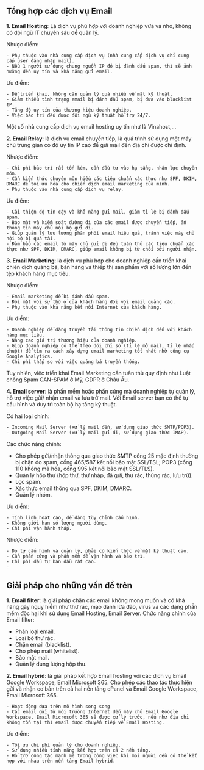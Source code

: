 **Tổng hợp các dịch vụ Email**
-
**1. Email Hosting**: Là dịch vụ phù hợp với doanh nghiệp vừa và nhỏ, không có đội ngũ IT chuyên sâu để quản lý.

Nhược điểm: 

    - Phụ thuộc vào nhà cung cấp dịch vụ (nhà cung cấp dịch vụ chỉ cung cấp user đăng nhập mail).
    - Nếu 1 người sử dụng chung nguồn IP đó bị đánh dấu spam, thì sẽ ảnh hưởng đến uy tín và khả năng gửi email.
    
 Ưu điểm: 
 
    - Dễ triển khai, không cần quản lý quá nhiều về mặt kỹ thuật.
    - Giảm thiểu tình trạng email bị đánh dấu spam, bị đưa vào blacklist IP.
    - Tăng độ uy tín của thương hiệu doanh nghiệp.
    - Việc bảo trì đều được đội ngũ kỹ thuật hỗ trợ 24/7.
    
Một số nhà cung cấp dịch vụ email hosting uy tín như là Vinahost,...

**2. Email Relay**: là dịch vụ email chuyển tiếp, là quá trình sử dụng một máy chủ trung gian có độ uy tín IP cao để gửi mail đến địa chỉ được chỉ định.

 Nhược điểm:
 
    - Chi phí bảo trì rất tốn kém, cần đầu tư vào hạ tầng, nhân lực chuyên môn.
    - Cần kiến thức chuyên môn hiểu các tiêu chuẩn xác thực như SPF, DKIM, DMARC để tối ưu hóa cho chiến dịch email marketing của mình.
    - Phụ thuộc vào nhà cung cấp dịch vụ relay.
    
 Ưu điểm:
 
    - Cải thiện độ tin cậy và khả năng gửi mail, giảm tỉ lệ bị đánh dấu spam.
    - Bảo mật và kiểm soát đường đi của các email được chuyển tiếp, ẩn thông tin máy chủ nội bộ gửi đi.
    - Giúp quản lý lưu lượng phân phối email hiệu quả, tránh việc máy chủ nội bộ bị quá tải.
    - Đảm bảo các email từ máy chủ gửi đi đều tuân thủ các tiêu chuẩn xác thực như SPF, DKIM, DMARC, giúp email không bị từ chối bởi người nhận.

**3. Email Marketing**: là dịch vụ phù hợp cho doanh nghiệp cần triển khai chiến dịch quảng bá, bán hàng và thiếp thị sản phẩm với số lượng lớn đến tệp khách hàng mục tiêu.

 Nhược điểm:
 
    - Email marketing dễ bị đánh dấu spam.
    - Đối mặt với sự thờ ơ của khách hàng đới với email quảng cáo.
    - Phụ thuộc vào khả năng kết nối Internet của khách hàng.
    
 Ưu điểm:
 
    - Doanh nghiệp dễ dàng truyền tải thông tin chiến dịch đến với khách hàng mục tiêu.
    - Nâng cao giá trị thương hiệu của doanh nghiệp. 
    - Giúp doanh nghiệp có thể theo dõi chỉ số (tỉ lệ mở mail, tỉ lệ nhấp chuột) để tìm ra cách xây dựng email marketing tốt nhất nhờ công cụ Google Analytics.
    - Chi phí thấp so với việc quảng bá truyền thống.

Tuy nhiên, việc triển khai Email Marketing cần tuân thủ quy định như Luật chống Spam CAN-SPAM ở Mỹ, GDPR ở Châu Âu.

**4. Email server**: là phần mềm hoắc phần cứng mà doanh nghiệp tự quản lý, hỗ trợ việc gửi/ nhận email và lưu trữ mail. Với Email server bạn có thể tự cấu hình và duy trì toàn bộ hạ tầng kỹ thuật.

Có hai loại chính: 

    - Incoming Mail Server (xử lý mail đến, sử dụng giao thức SMTP/POP3).
    - Outgoing Mail Server (xử lý mail gửi đi, sử dụng giao thức IMAP).

Các chức năng chính: 
- Cho phép gửi/nhận thông qua giao thức SMTP
cổng 25 mặc định thường bị chặn do spam, cổng 465/587 kết nối bảo mật SSL/TSL; POP3 (cổng 110 không mã hóa, cổng 995 kết nối bảo mật SSL/TLS).
- Quản lý hộp thư (hộp thư, thư nháp, đã gửi, thư rác, thùng rác, lưu trữ).
- Lọc spam.
- Xác thực email thông qua SPF, DKIM, DMARC.
- Quản lý nhóm.

 Ưu điểm: 
 
    - Tính linh hoạt cao, dễ dàng tùy chỉnh cấu hình.
    - Không giới hạn só lượng người dùng.
    - Chi phí vận hành thấp.

 Nhược điểm: 
 
    - Do tự cấu hình và quản lý, phải có kiến thức về mặt kỹ thuật cao.
    - Cần phần cứng và phần mềm để vận hành và bảo trì.
    - Chi phí đầu tư ban đầu rất cao.
    - 
    
**Giải pháp cho những vấn đề trên**
-
**1. Email filter**: là giải pháp chặn các email không mong muốn và có khả năng gây nguy hiểm như thư rác, mạo danh lừa đảo, virus và các dạng phần mềm độc hại khi sử dụng Email Hosting, Email Server. Chức năng chính của Email filter:

- Phân loại email.
- Loại bỏ thư rác.
- Chặn email (blacklist).
- Cho phép mail (whitelist).
- Bảo mật mail.
- Quản lý dung lượng hộp thư.

**2. Email hybrid**: là giải pháp kết hợp Email hosting với các dịch vụ Email Google Workspace, Email Microsoft 365. Cho phép các thao tác thực hiện gửi và nhận cơ bản trên cả hai nền tảng cPanel và Email Google Workspace, Email Microsoft 365.

    - Hoạt động dựa trên mô hình song song 
    - Các email gửi từ môi trường Internet đến máy chủ Email Google Workspace, Email Microsoft 365 sẽ được xử lý trước, nếu như địa chỉ không tồn tại thì email được chuyển tiếp về Email Hosting.
    
 Ưu điểm:
 
    - Tối ưu chi phí quản lý cho doanh nghiệp.
    - Sử dụng nhiều tính năng kết hợp trên cả 2 nền tảng.
    - Hỗ trợ cộng tác mạnh mẽ trong công việc khi mọi người đều có thể kết hợp với nhau trên nền tảng Email hybrid.

